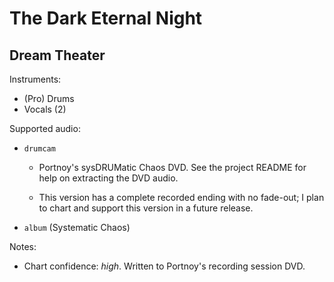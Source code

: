 # The Dark Eternal Night

## Dream Theater

Instruments:

  * (Pro) Drums
  * Vocals (2)

Supported audio:

  * `drumcam`

    * Portnoy's sysDRUMatic Chaos DVD. See the project README for help on extracting the DVD audio.

    * This version has a complete recorded ending with no fade-out; I plan to chart and support this version in a future release.

  * `album` (Systematic Chaos)

Notes:

  * Chart confidence: *high*. Written to Portnoy's recording session DVD.

